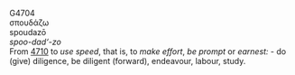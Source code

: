 <body>
  <p>G4704<br>  σπουδάζω  <br> spoudazō  <br><i>spoo-dad‘-zo </i><br>From <a href="g4710.htm">4710</a>  to <i>use</i> <i>speed</i>, that is, to <i>make</i> <i>effort</i>, <i>be</i> <i>prompt</i> or <i>earnest:</i> - do (give) diligence, be diligent (forward), endeavour, labour, study.<br></p>
 </body>